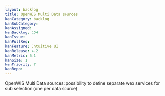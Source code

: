 ```yaml
---
layout: backlog
title: OpenWIS Multi Data sources
kanCategory: backlog
kanSubCategory:
kanAssigned:
kanBacklog: 104
kanIssue:
kanPullReq:
kanFeature: Intuitive UI
kanRelease: 4.2
kanMetric: 5.1
kanSize: 1
kanPriority: 7
kanRepo:
---
```

OpenWIS Multi Data sources: possibility to define separate web services for sub selection (one per data source)
